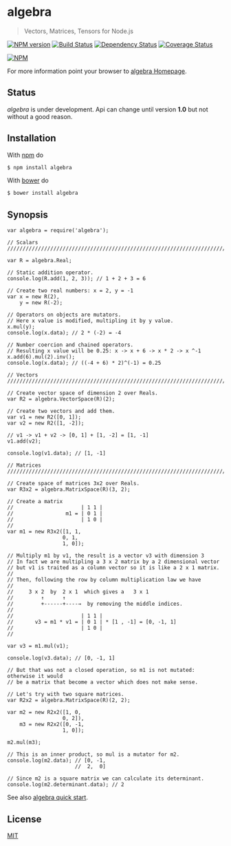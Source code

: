 # algebra

> Vectors, Matrices, Tensors for Node.js

[![NPM version](https://badge.fury.io/js/algebra.png)](http://badge.fury.io/js/algebra) [![Build Status](https://travis-ci.org/fibo/algebra.png?branch=master)](https://travis-ci.org/fibo/algebra?branch=master) [![Dependency Status](https://gemnasium.com/fibo/algebra.png)](https://gemnasium.com/fibo/algebra) [![Coverage Status](https://coveralls.io/repos/fibo/algebra/badge.svg?branch=master)](https://coveralls.io/r/fibo/algebra?branch=master)

[![NPM](https://nodei.co/npm-dl/algebra.png)](https://nodei.co/npm-dl/algebra/)

For more information point your browser to [algebra Homepage](http://g14n.info/algebra).

## Status

*algebra* is under development.
Api can change until version **1.0** but not without a good reason.

## Installation

With [npm](https://npmjs.org/) do

```bash
$ npm install algebra
```

With [bower](http://bower.io/) do

```bash
$ bower install algebra
```

## Synopsis

```
var algebra = require('algebra');

// Scalars
////////////////////////////////////////////////////////////////////////////////

var R = algebra.Real;

// Static addition operator.
console.log(R.add(1, 2, 3)); // 1 + 2 + 3 = 6

// Create two real numbers: x = 2, y = -1
var x = new R(2),
    y = new R(-2);

// Operators on objects are mutators.
// Here x value is modified, multipling it by y value.
x.mul(y);
console.log(x.data); // 2 * (-2) = -4

// Number coercion and chained operators.
// Resulting x value will be 0.25: x -> x + 6 -> x * 2 -> x ^-1
x.add(6).mul(2).inv();
console.log(x.data); // ((-4 + 6) * 2)^(-1) = 0.25

// Vectors
////////////////////////////////////////////////////////////////////////////////

// Create vector space of dimension 2 over Reals.
var R2 = algebra.VectorSpace(R)(2);

// Create two vectors and add them.
var v1 = new R2([0, 1]);
var v2 = new R2([1, -2]);

// v1 -> v1 + v2 -> [0, 1] + [1, -2] = [1, -1]
v1.add(v2);

console.log(v1.data); // [1, -1]

// Matrices
////////////////////////////////////////////////////////////////////////////////

// Create space of matrices 3x2 over Reals.
var R3x2 = algebra.MatrixSpace(R)(3, 2);

// Create a matrix
//                      | 1 1 |
//                 m1 = | 0 1 |
//                      | 1 0 |
//
var m1 = new R3x2([1, 1,
                  0, 1,
                  1, 0]);

// Multiply m1 by v1, the result is a vector v3 with dimension 3
// In fact we are multipling a 3 x 2 matrix by a 2 dimensional vector
// but v1 is traited as a column vector so it is like a 2 x 1 matrix.
//
// Then, following the row by column multiplication law we have
//
//     3 x 2  by  2 x 1  which gives a   3 x 1
//         ↑      ↑
//         +------+----→  by removing the middle indices.
//
//                      | 1 1 |
//       v3 = m1 * v1 = | 0 1 | * [1 , -1] = [0, -1, 1]
//                      | 1 0 |
//

var v3 = m1.mul(v1);

console.log(v3.data); // [0, -1, 1]

// But that was not a closed operation, so m1 is not mutated: otherwise it would
// be a matrix that become a vector which does not make sense.

// Let's try with two square matrices.
var R2x2 = algebra.MatrixSpace(R)(2, 2);

var m2 = new R2x2([1, 0,
                  0, 2]),
    m3 = new R2x2([0, -1,
                  1, 0]);

m2.mul(m3);

// This is an inner product, so mul is a mutator for m2.
console.log(m2.data); // [0, -1,
                      //  2,  0]

// Since m2 is a square matrix we can calculate its determinant.
console.log(m2.determinant.data); // 2
```

See also [algebra quick start](http://g14n.info/algebra/examples/quick-start).


## License

[MIT](http://g14n.info/mit-licence)

